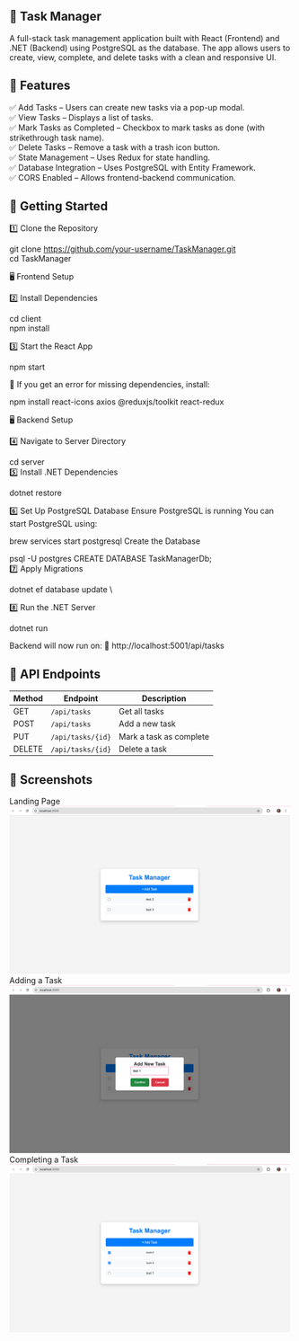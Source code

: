 ## 📝 Task Manager 

A full-stack task management application built with React (Frontend) and .NET (Backend) using PostgreSQL as the database. The app allows users to create, view, complete, and delete tasks with a clean and responsive UI.

## 📌 Features 

✅ Add Tasks – Users can create new tasks via a pop-up modal. \
✅ View Tasks – Displays a list of tasks.\
✅ Mark Tasks as Completed – Checkbox to mark tasks as done (with strikethrough task name). \
✅ Delete Tasks – Remove a task with a trash icon button. \
✅ State Management – Uses Redux for state handling. \
✅ Database Integration – Uses PostgreSQL with Entity Framework.\
✅ CORS Enabled – Allows frontend-backend communication.

## 🚀 Getting Started 

1️⃣ Clone the Repository 

git clone https://github.com/your-username/TaskManager.git \
cd TaskManager

🖥️ Frontend Setup 

2️⃣ Install Dependencies 

cd client \
npm install

3️⃣ Start the React App 

npm start

🛑 If you get an error for missing dependencies, install:

npm install react-icons axios @reduxjs/toolkit react-redux

🖥️ Backend Setup 

4️⃣ Navigate to Server Directory

cd server \
5️⃣ Install .NET Dependencies

dotnet restore 

6️⃣ Set Up PostgreSQL Database
Ensure PostgreSQL is running
You can start PostgreSQL using:

brew services start postgresql
Create the Database

psql -U postgres
CREATE DATABASE TaskManagerDb; \
7️⃣ Apply Migrations

dotnet ef database update \

8️⃣ Run the .NET Server

dotnet run

Backend will now run on:
🔹 http://localhost:5001/api/tasks

## 🔗 API Endpoints

| Method | Endpoint         | Description              |
|--------|-----------------|--------------------------|
| GET    | `/api/tasks`     | Get all tasks           |
| POST   | `/api/tasks`     | Add a new task          |
| PUT    | `/api/tasks/{id}` | Mark a task as complete |
| DELETE | `/api/tasks/{id}` | Delete a task           |


## 📸 Screenshots

Landing Page \
<img src="landing.png" width="500"/> \
Adding a Task \
<img src="addTask.png" width="500"/> \
Completing a Task \
<img src="taskComplete.png" width="500"/>


